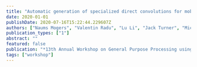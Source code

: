 ```yaml
---
title: "Automatic generation of specialized direct convolutions for mobile GPUs"
date: 2020-01-01
publishDate: 2020-07-16T15:22:44.229607Z
authors: ["Naums Mogers", "Valentin Radu", "Lu Li", "Jack Turner", "Michael F. P. O'Boyle", "Christophe Dubach"]
publication_types: ["1"]
abstract: ""
featured: false
publication: "*13th Annual Workshop on General Purpose Processing using Graphics Processing Unit (<span style=\"font-weight:bold\">GPGPU@PPoPP</span>)*"
tags: ["workshop"]
---
```



